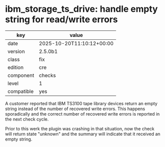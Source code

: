 [//]: # (werk v2)
# ibm_storage_ts_drive: handle empty string for read/write errors

key        | value
---------- | ---
date       | 2025-10-20T11:10:12+00:00
version    | 2.5.0b1
class      | fix
edition    | cre
component  | checks
level      | 1
compatible | yes

A customer reported that IBM TS3100 tape library devices return an empty string
instead of the number of recovered write errors. This happens sporadically and
the correct number of recovered write errors is reported in the next check
cycle.

Prior to this werk the plugin was crashing in that situation, now the check
will return state "unknown" and the summary will indicate that it received an
empty string.
